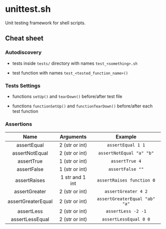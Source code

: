 # unittest.sh

Unit testing framework for shell scripts.


## Cheat sheet

### Autodiscovery

* tests inside `tests/` directory with names `test_<something>.sh`

* test function with names `test_<tested_function_name>()`


### Tests Settings

* functions `setUp()` and `tearDown()` before/after test file

* functions `functionSetUp()` and `functionTearDown()` before/after each test function


### Assertions

| Name               | Arguments       | Example                       |
|:------------------:|:---------------:|:-----------------------------:|
| assertEqual        | 2 (str or int)  | `assertEqual 1 1`             |
| assertNotEqual     | 2 (str or int)  | `assertNotEqual "a" "b"`      |
| assertTrue         | 1 (str or int)  | `assertTrue 4`                |
| assertFalse        | 1 (str or int)  | `assertFalse ""`              |
| assertRaises       | 1 str and 1 int | `assertRaises function 0`     |
| assertGreater      | 2 (str or int)  | `assertGreater 4 2`           |
| assertGreaterEqual | 2 (str or int)  | `assertGreaterEqual "ab" "a"` |
| assertLess         | 2 (str or int)  | `assertLess -2 -1`            |
| assertLessEqual    | 2 (str or int)  | `assertLessEqual 0 0`         |
